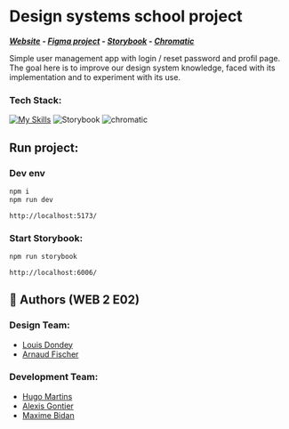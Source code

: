 # Design systems school project

_**[Website](https://design-system-five-wheat.vercel.app/) - 
[Figma project](https://www.figma.com/design/y0zqgpjveZSpyzsf6wgDZ7/E02-(LES-GOATS)?node-id=16-51&t=KugNE1BeEuXp3LHC-1) - 
[Storybook](https://main--677be08e3f6f060edbeaf798.chromatic.com) -
[Chromatic](https://www.chromatic.com/library?appId=677be08e3f6f060edbeaf798&branch=main)**_

Simple user management app with login / reset password and profil page.
The goal here is to improve our design system knowledge,  faced with its implementation and to experiment with its use.

### Tech Stack:

[![My Skills](https://skillicons.dev/icons?i=react,vite,vercel,figma)]()
![Storybook](https://github.com/user-attachments/assets/363c12ae-fa1e-4816-89d4-6b37aae0a802)
![chromatic](https://github.com/user-attachments/assets/88e8c0a1-ba06-48ba-8848-e149907845c0)

## Run project:
### Dev env
```bash
npm i
npm run dev
```
`http://localhost:5173/`

### Start Storybook:
```bash
npm run storybook
```
`http://localhost:6006/`


## 🙇 Authors (WEB 2 E02)
### Design Team:
- [Louis Dondey](https://github.com/Kae134)
- [Arnaud Fischer](https://github.com/Jeck0v)
### Development Team:
- [Hugo Martins](https://github.com/AkaTFL)
- [Alexis Gontier](https://github.com/Alexis-Gontier)
- [Maxime Bidan](https://github.com/Oomaxime)
